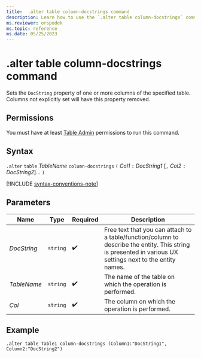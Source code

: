 ```yaml
---
title:  .alter table column-docstrings command
description: Learn how to use the `.alter table column-docstrings` command to set the `DocString` property of one or more columns of the specified table.
ms.reviewer: orspodek
ms.topic: reference
ms.date: 05/25/2023
---
```

# .alter table column-docstrings command

Sets the `DocString` property of one or more columns of the specified table. Columns not explicitly set will have this property removed.

## Permissions

You must have at least [Table Admin](access-control/role-based-access-control.md) permissions to run this command.

## Syntax

`.alter` `table` *TableName* `column-docstrings` `(` *Col1* `:` *DocString1* [`,` *Col2* `:` *DocString2*]... `)`

[!INCLUDE [syntax-conventions-note](../includes/syntax-conventions-note.md)]

## Parameters

| Name | Type | Required | Description |
|--|--|--|--|
| *DocString* | `string` |  :heavy_check_mark: | Free text that you can attach to a table/function/column to describe the entity. This string is presented in various UX settings next to the entity names.|
| *TableName* | `string` |  :heavy_check_mark: | The name of the table on which the operation is performed.|
| *Col* | `string` |  :heavy_check_mark: | The column on which the operation is performed.|

## Example

```kusto
.alter table Table1 column-docstrings (Column1:"DocString1", Column2:"DocString2")
```
